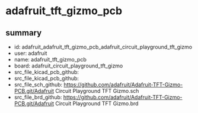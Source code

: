 # adafruit_tft_gizmo_pcb
 
## summary 
* id: adafruit_adafruit_tft_gizmo_pcb_adafruit_circuit_playground_tft_gizmo
* user: adafruit
* name: adafruit_tft_gizmo_pcb
* board: adafruit_circuit_playground_tft_gizmo
* src_file_kicad_pcb_github: 
* src_file_kicad_pcb_github: 
* src_file_sch_github: https://github.com/adafruit/Adafruit-TFT-Gizmo-PCB.git/Adafruit Circuit Playground TFT Gizmo.sch
* src_file_brd_github: https://github.com/adafruit/Adafruit-TFT-Gizmo-PCB.git/Adafruit Circuit Playground TFT Gizmo.brd



